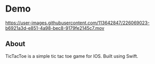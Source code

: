 # Demo


https://user-images.githubusercontent.com/113642847/226069023-b6921a3d-e851-4a98-bec8-9179fe2145c7.mov


## About

TicTacToe is a simple tic tac toe game for IOS. Built using Swift.
